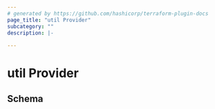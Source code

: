 ```yaml
---
# generated by https://github.com/hashicorp/terraform-plugin-docs
page_title: "util Provider"
subcategory: ""
description: |-
  
---
```


# util Provider





<!-- schema generated by tfplugindocs -->
## Schema
